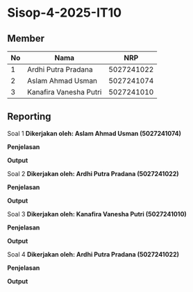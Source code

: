 # Sisop-4-2025-IT10

## Member

| No  | Nama                   | NRP        |
| --- | ---------------------- | ---------- |
| 1   | Ardhi Putra Pradana    | 5027241022 |
| 2   | Aslam Ahmad Usman      | 5027241074 |
| 3   | Kanafira Vanesha Putri | 5027241010 |

## Reporting

Soal 1
**Dikerjakan oleh: Aslam Ahmad Usman (5027241074)**

**Penjelasan**

**Output**

Soal 2
**Dikerjakan oleh: Ardhi Putra Pradana (5027241022)**

**Penjelasan**

**Output**

Soal 3
**Dikerjakan oleh: Kanafira Vanesha Putri (5027241010)**

**Penjelasan**

**Output**

Soal 4
**Dikerjakan oleh: Ardhi Putra Pradana (5027241022)**

**Penjelasan**

**Output**
